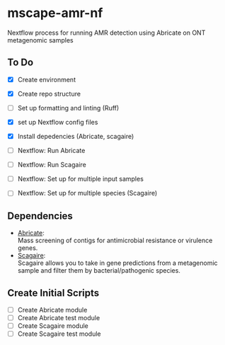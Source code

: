 # mscape-amr-nf
Nextflow process for running AMR detection using Abricate on ONT metagenomic samples

## To Do
- [x] Create environment
- [X] Create repo structure
- [ ] Set up formatting and linting (Ruff)
- [X] set up Nextflow config files
- [X] Install depedencies (Abricate, scagaire)
- [ ] Nextflow: Run Abricate 
- [ ] Nextflow: Run Scagaire 
- [ ] Nextflow: Set up for multiple input samples
- [ ] Nextflow: Set up for multiple species (Scagaire)


## Dependencies
- [Abricate](https://github.com/tseemann/abricate):  
Mass screening of contigs for antimicrobial resistance or virulence genes.
- [Scagaire](https://github.com/quadram-institute-bioscience/scagaire):  
Scagaire allows you to take in gene predictions from a metagenomic sample and filter them by bacterial/pathogenic species. 

## Create Initial Scripts 
- [ ] Create Abricate module
- [ ] Create Abricate test module
- [ ] Create Scagaire module
- [ ] Create Scagaire test module